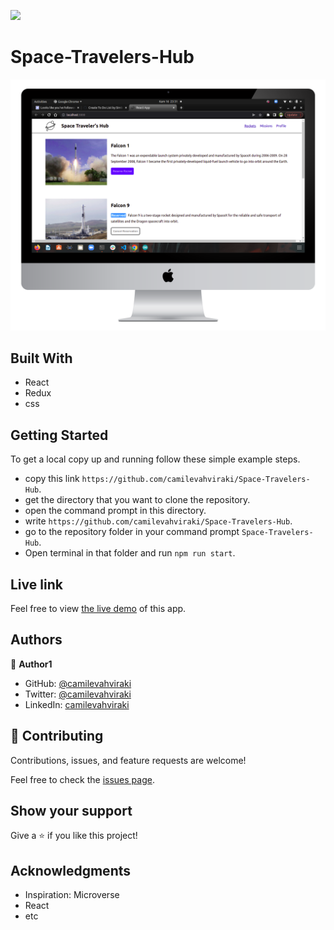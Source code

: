 ![](https://img.shields.io/badge/Microverse-blueviolet)

# Space-Travelers-Hub

![](public/desktop(3).png)

## Built With

- React
- Redux
- css


## Getting Started

To get a local copy up and running follow these simple example steps.

- copy this link `https://github.com/camilevahviraki/Space-Travelers-Hub`.
- get the directory that you want to clone the repository.
- open the command prompt in this directory.
- write `https://github.com/camilevahviraki/Space-Travelers-Hub`.
- go to the repository folder in your command prompt `Space-Travelers-Hub`.
- Open terminal in that folder and run `npm run start`.

## Live link

Feel free to view [the live demo](https://space-travelers-hub-c.netlify.app/) of this app.


## Authors

👤 **Author1**

- GitHub: [@camilevahviraki](https://github.com/camilevahviraki)
- Twitter: [@camilevahviraki](https://twitter.com/CamileVahviraki)
- LinkedIn: [camilevahviraki](https://www.linkedin.com/in/camile-vahviraki-8180a6232/)



## 🤝 Contributing

Contributions, issues, and feature requests are welcome!

Feel free to check the [issues page](../../issues/).

## Show your support

Give a ⭐️ if you like this project!

## Acknowledgments

- Inspiration: Microverse
- React
- etc